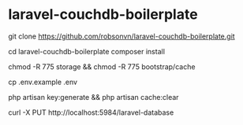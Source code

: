 # laravel-couchdb-boilerplate



git clone https://github.com/robsonvn/laravel-couchdb-boilerplate.git


cd laravel-couchdb-boilerplate
composer install

chmod -R 775 storage && chmod -R 775 bootstrap/cache

cp .env.example .env

php artisan key:generate && php artisan cache:clear

curl -X PUT http://localhost:5984/laravel-database
